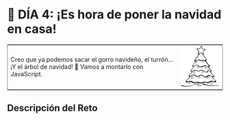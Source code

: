# :date: DÍA 4: ¡Es hora de poner la navidad en casa!

<table frame="box">
  <tr>
    <td>Creo que ya podemos sacar el gorro navideño, el turrón... ¡Y el árbol de navidad! 🎄 Vamos a montarlo con JavaScript.</td>
    <td align="center"><a href="https://adventjs.dev/challenges/04"><img src="../images/xmas-tree.png" width="200"/></a></td>
  </tr>
</table>

## Descripción del Reto